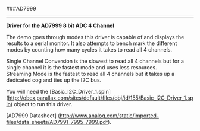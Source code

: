 ###AD7999
***
**Driver for the AD7999 8 bit ADC 4 Channel**  

The demo goes through modes this driver is capable of and displays the results to a serial monitor. It also attempts to bench mark the different modes
by counting how many cycles it takes to read all 4 channels.

Single Channel Conversion is the slowest to read all 4 channels but for a single channel it is the fastest mode and uses less resources.<br/>
Streaming Mode is the fastest to read all 4 channels but it takes up a dedicated cog and ties up the I2C bus.<br/>  

You will need the [Basic_I2C_Driver_1.spin] (http://obex.parallax.com/sites/default/files/obj/id/155/Basic_I2C_Driver_1.spin) object to run this driver.

[AD7999 Datasheet] (http://www.analog.com/static/imported-files/data_sheets/AD7991_7995_7999.pdf).